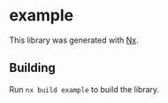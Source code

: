 # example

This library was generated with [Nx](https://nx.dev).

## Building

Run `nx build example` to build the library.
